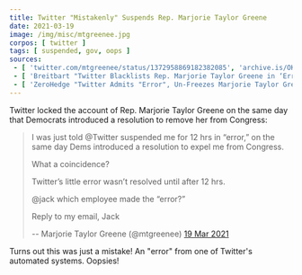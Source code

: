```yaml
---
title: Twitter "Mistakenly" Suspends Rep. Marjorie Taylor Greene
date: 2021-03-19
image: /img/misc/mtgreenee.jpg
corpos: [ twitter ]
tags: [ suspended, gov, oops ]
sources:
 - [ 'twitter.com/mtgreenee/status/1372958869182382085', 'archive.is/OKeuH' ]
 - [ 'Breitbart "Twitter Blacklists Rep. Marjorie Taylor Greene in ‘Error’" by Allum Bokhari (19 Mar 2021)', 'archive.is/7KrWJ' ]
 - [ 'ZeroHedge "Twitter Admits "Error", Un-Freezes Marjorie Taylor Greene''s Account" by Tyler Durden (19 Mar 2021)', 'archive.is/as7Tb' ]
---
```


Twitter locked the account of Rep. Marjorie Taylor Greene on the same day that
Democrats introduced a resolution to remove her from Congress:

> I was just told @Twitter suspended me for 12 hrs in “error,” on the same day
> Dems introduced a resolution to expel me from Congress.
>
> What a coincidence?
>
> Twitter’s little error wasn’t resolved until after 12 hrs.
>
> @jack which employee made the “error?”
>
> Reply to my email, Jack
>
> -- Marjorie Taylor Greene (@mtgreenee) [19 Mar 2021](https://archive.is/OKeuH)

Turns out this was just a mistake! An "error" from one of Twitter's automated
systems. Oopsies!
